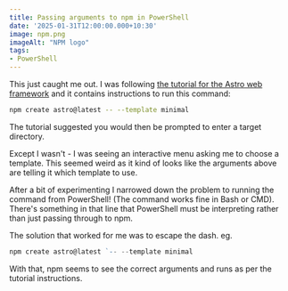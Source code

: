 ```yaml
---
title: Passing arguments to npm in PowerShell
date: '2025-01-31T12:00:00.000+10:30'
image: npm.png
imageAlt: "NPM logo"
tags:
- PowerShell
---
```


<!-- ![npm logo](npm.png) -->

This just caught me out. I was following [the tutorial for the Astro web framework](https://docs.astro.build/en/tutorial/1-setup/2/) and it contains instructions to run this command:

```bash
npm create astro@latest -- --template minimal
```

The tutorial suggested you would then be prompted to enter a target directory.

Except I wasn't - I was seeing an interactive menu asking me to choose a template. This seemed weird as it kind of looks like the arguments above are telling it which template to use.

After a bit of experimenting I narrowed down the problem to running the command from PowerShell! (The command works fine in Bash or CMD). There's something in that line that PowerShell must be interpreting rather than just passing through to npm.

The solution that worked for me was to escape the dash. eg.

```powershell
npm create astro@latest `-- --template minimal
```

With that, npm seems to see the correct arguments and runs as per the tutorial instructions.
